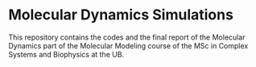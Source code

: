 # Molecular Dynamics Simulations

This repository contains the codes and the final report of the Molecular Dynamics part of the Molecular Modeling course of the MSc in Complex Systems and Biophysics at the UB.
